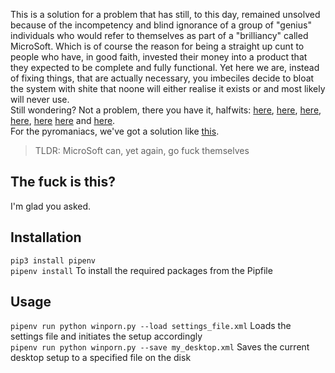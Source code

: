 This is a solution for a problem that has still, to this day, remained unsolved because of the incompetency and blind ignorance of a group of "genius" individuals who would refer to themselves as part of a "brilliancy" called MicroSoft. Which is of course the reason for being a straight up cunt to people who have, in good faith, invested their money into a product that they expected to be complete and fully functional. Yet here we are, instead of fixing things, that are actually necessary, you imbeciles decide to bloat the system with shite that noone will either realise it exists or and most likely will never use.  
Still wondering? Not a problem, there you have it, halfwits:
[here](https://www.makeuseof.com/microsoft-windows-11-file-explorer-ads/),
[here](https://www.reddit.com/r/Windows11/comments/qs96dp/ayy_microsoft_can_you_please_stop_widgets_from/),
[here](https://www.reddit.com/r/pcgaming/comments/cz17bw/psa_check_your_cortana_usage_right_now_if_its_up/),
[here](https://www.reddit.com/r/Windows10/comments/f09184/how_to_block_bing_search_in_windows_10_start_menu/),
[here](https://answers.microsoft.com/en-us/windows/forum/all/windows-10-updates-during-active-hours-while-im/07dee705-e3e8-43af-9b6c-b6fdf91b9005)
[here](https://www.reddit.com/r/Windows10/comments/ofkmzm/why_arent_windows_updates_and_telemetry_data_opt/)
and
[here](https://np.reddit.com/r/privacy/comments/cici51/how_much_does_microsoft_spy_on_its_users_via/ev4pvxb/).  
For the pyromaniacs, we've got a solution like [this](https://github.com/bmrf/tron/blob/master/resources/stage_4_repair/disable_windows_telemetry/purge_windows_10_telemetry.bat).
> TLDR: MicroSoft can, yet again, go fuck themselves

## The fuck is this?
I'm glad you asked. 
## Installation
``pip3 install pipenv``  
``pipenv install`` To install the required packages from the Pipfile
## Usage
``pipenv run python winporn.py --load settings_file.xml`` Loads the settings file and initiates the setup accordingly  
``pipenv run python winporn.py --save my_desktop.xml`` Saves the current desktop setup to a specified file on the disk  
